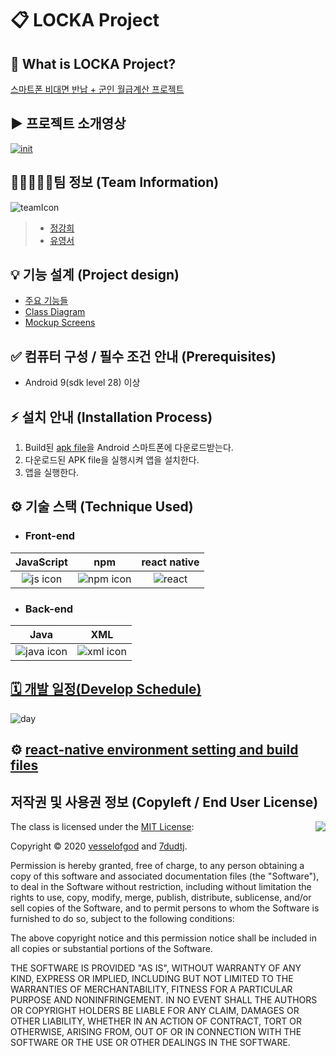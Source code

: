 # 📋 LOCKA Project

## 🚀 What is LOCKA Project?
[스마트폰 비대면 반납 + 군인 월급계산 프로젝트](https://github.com/osamhack2020/APP_LOCKA_DreamY/wiki/Overview)

## ▶ 프로젝트 소개영상
[![init](https://user-images.githubusercontent.com/18081105/97539019-a841ad80-1a04-11eb-8b3b-00b7c6895ae1.png)](https://www.youtube.com/watch?v=MQsTNyxUAfY)

## 👨🏿‍🤝‍👨🏼팀 정보 (Team Information)
![teamIcon](https://user-images.githubusercontent.com/18081105/96840798-e6c7ed00-1485-11eb-8d42-62cf4a29b24a.jpg)

> * [정강희](https://github.com/vesselofgod)
> * [유영서](https://github.com/7dudtj)

## 💡 기능 설계 (Project design)
 - [주요 기능들](https://github.com/osamhack2020/APP_LOCKA_DreamY/wiki/Project-Design)
 - [Class Diagram](https://github.com/osamhack2020/APP_LOCKA_DreamY/wiki/Class-Diagram)
 - [Mockup Screens](https://github.com/osamhack2020/APP_LOCKA_DreamY/wiki/Mockup-Screens)
  
 
## ✅ 컴퓨터 구성 / 필수 조건 안내 (Prerequisites)
 - Android 9(sdk level 28) 이상
  
  
## ⚡️ 설치 안내 (Installation Process)
1. Build된 [apk file](https://github.com/osamhack2020/APP_LOCKA_DreamY/raw/master/android/app/build/outputs/apk/debug/app-debug.apk)을 Android 스마트폰에 다운로드받는다.
2. 다운로드된 APK file을 실행시켜 앱을 설치한다.
3. 앱을 실행한다.

## ⚙ 기술 스택 (Technique Used)

- ### Front-end
JavaScript | npm | react native
:---: | :---: | :---: 
![js icon](https://user-images.githubusercontent.com/18081105/97551731-b0a2e400-1a16-11eb-9b4b-667c67881868.png) | ![npm icon](https://user-images.githubusercontent.com/18081105/97551747-b39dd480-1a16-11eb-943d-16ba8ad6dafe.png) | ![react](https://user-images.githubusercontent.com/18081105/97551758-b6002e80-1a16-11eb-8f96-6e0d9cbc3991.jpg)

- ### Back-end
Java | XML 
:---: | :---: 
![java icon](https://user-images.githubusercontent.com/18081105/97552275-6837f600-1a17-11eb-8208-a4399c03c2b6.png) | ![xml icon](https://user-images.githubusercontent.com/18081105/97552268-65d59c00-1a17-11eb-9761-db7c8e3d9461.png)
 
  
   
## [🗓 개발 일정(Develop Schedule)](https://trello.com/b/6z3kwNlv/locka)

![day](https://user-images.githubusercontent.com/67851701/95667787-b50d7700-0ba5-11eb-93ea-83a19fa00a8e.PNG)
 
 
    
## ⚙ [react-native environment setting and build files](https://github.com/osamhack2020/APP_LOCKA_DreamY/wiki/how-to-setting-environment-and-build-files)


## 저작권 및 사용권 정보 (Copyleft / End User License)

<img align="right" src="http://opensource.org/trademarks/opensource/OSI-Approved-License-100x137.png">

The class is licensed under the [MIT License](http://opensource.org/licenses/MIT):

Copyright &copy; 2020 [vesselofgod](http://www.github.com/vesselofgod) and [7dudtj](https://github.com/7dudtj).

Permission is hereby granted, free of charge, to any person obtaining a copy of this software and associated documentation files (the "Software"), to deal in the Software without restriction, including without limitation the rights to use, copy, modify, merge, publish, distribute, sublicense, and/or sell copies of the Software, and to permit persons to whom the Software is furnished to do so, subject to the following conditions:

The above copyright notice and this permission notice shall be included in all copies or substantial portions of the Software.

THE SOFTWARE IS PROVIDED "AS IS", WITHOUT WARRANTY OF ANY KIND, EXPRESS OR IMPLIED, INCLUDING BUT NOT LIMITED TO THE WARRANTIES OF MERCHANTABILITY, FITNESS FOR A PARTICULAR PURPOSE AND NONINFRINGEMENT. IN NO EVENT SHALL THE AUTHORS OR COPYRIGHT HOLDERS BE LIABLE FOR ANY CLAIM, DAMAGES OR OTHER LIABILITY, WHETHER IN AN ACTION OF CONTRACT, TORT OR OTHERWISE, ARISING FROM, OUT OF OR IN CONNECTION WITH THE SOFTWARE OR THE USE OR OTHER DEALINGS IN THE SOFTWARE.
